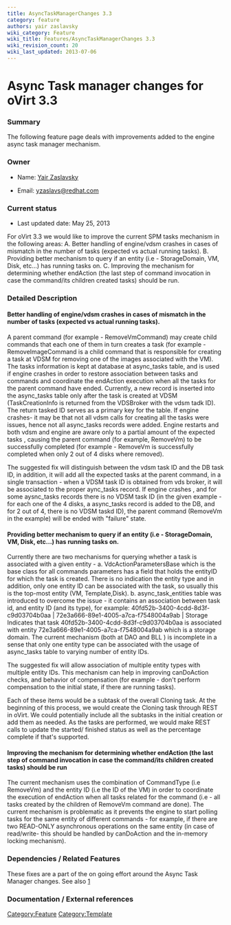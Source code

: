 ```yaml
---
title: AsyncTaskManagerChanges 3.3
category: feature
authors: yair zaslavsky
wiki_category: Feature
wiki_title: Features/AsyncTaskManagerChanges 3.3
wiki_revision_count: 20
wiki_last_updated: 2013-07-06
---
```


# Async Task manager changes for oVirt 3.3

### Summary

The following feature page deals with improvements added to the engine async task manager mechanism.

### Owner

*   Name: [ Yair Zaslavsky](User:MyUser)

<!-- -->

*   Email: yzaslavs@redhat.com

### Current status

*   Last updated date: May 25, 2013

For oVirt 3.3 we would like to improve the current SPM tasks mechanism in the following areas: A. Better handling of engine/vdsm crashes in cases of mismatch in the number of tasks (expected vs actual running tasks). B. Providing better mechanism to query if an entity (i.e - StorageDomain, VM, Disk, etc...) has running tasks on. C. Improving the mechanism for determining whether endAction (the last step of command invocation in case the command/its children created tasks) should be run.

### Detailed Description

#### Better handling of engine/vdsm crashes in cases of mismatch in the number of tasks (expected vs actual running tasks).

A parent command (for example - RemoveVmCommand) may create child commands that each one of them in turn creates a task (for example - RemoveImageCommand is a child command that is responsible for creating a task at VDSM for removing one of the images associated with the VM). The tasks information is kept at database at async_tasks table, and is used if engine crashes in order to restore association between tasks and commands and coordinate the endAction execution when all the tasks for the parent command have ended. Currently, a new record is inserted into the async_tasks table only after the task is created at VDSM (TaskCreationInfo is returned from the VDSBroker with the vdsm tadk ID). The return tasked ID serves as a primary key for the table. If engine crashes- it may be that not all vdsm calls for creating all the tasks were issues, hence not all async_tasks records were added. Engine restarts and both vdsm and engine are aware only to a partial amount of the expected tasks , causing the parent command (for example, RemoveVm) to be successfully completed (for example - RemoveVm is successfully completed when only 2 out of 4 disks where removed).

The suggested fix will distinguish between the vdsm task ID and the DB task ID, in addition, it will add all the expected tasks at the parent command, in a single transaction - when a VDSM task ID is obtained from vds broker, it will be associated to the proper aync_tasks record. If engine crashes , and for some aysnc_tasks records there is no VDSM task ID (in the given example - for each one of the 4 disks, a async_tasks record is added to the DB, and for 2 out of 4, there is no VDSM taskd ID), the parent command (RemoveVm in the example) will be ended with "failure" state.

#### Providing better mechanism to query if an entity (i.e - StorageDomain, VM, Disk, etc...) has running tasks on.

Currently there are two mechanisms for querying whether a task is associated with a given entity - a. VdcActionParametersBase which is the base class for all commands parameters has a field that holds the entityID for which the task is created. There is no indication the entity type and in addition, only one entity ID can be associated with the task, so usually this is the top-most entity (VM, Template,Disk). b. async_task_entities table was introduced to overcome the issue - it contains an association between task id, and entity ID (and its type), for example: 40fd52b-3400-4cdd-8d3f-c9d03704b0aa | 72e3a666-89e1-4005-a7ca-f7548004a9ab | Storage Indicates that task 40fd52b-3400-4cdd-8d3f-c9d03704b0aa is associated with entity 72e3a666-89e1-4005-a7ca-f7548004a9ab which is a storage domain. The current mechanism (both at DAO and BLL ) is incomplete in a sense that only one entity type can be associated with the usage of async_tasks table to varying number of entity IDs.

The suggested fix will allow association of multiple entity types with multiple entity IDs. This mechanism can help in improving canDoAction checks, and behavior of compensation (for example - don't perform compensation to the initial state, if there are running tasks).

Each of these items would be a subtask of the overall Cloning task. At the beginning of this process, we would create the Cloning task through REST in oVirt. We could potentially include all the subtasks in the initial creation or add them as needed.
 As the tasks are performed, we would make REST calls to update the started/ finished status as well as the percentage complete if that's supported.

#### Improving the mechanism for determining whether endAction (the last step of command invocation in case the command/its children created tasks) should be run

The current mechanism uses the combination of CommandType (i.e RemoveVm) and the entity ID (i.e the ID of the VM) in order to coordinate the execution of endAction when all tasks related for the command (i.e - all tasks created by the children of RemoveVm command are done). The current mechanism is problematic as it prevents the engine to start polling tasks for the same entity of different commands - for example, if there are two READ-ONLY asynchronous operations on the same entity (in case of read/write- this should be handled by canDoAction and the in-memory locking mechanism).

### Dependencies / Related Features

These fixes are a part of the on going effort around the Async Task Manager changes. See also [1](http://wiki.ovirt.org/wiki/Wiki/AsyncTaskManagerChanges)

### Documentation / External references

<Category:Feature> <Category:Template>
